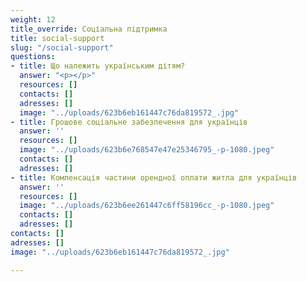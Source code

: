 ```yaml
---
weight: 12
title_override: Соціальна підтримка
title: social-support
slug: "/social-support"
questions:
- title: Що належить українським дітям?
  answer: "<p></p>"
  resources: []
  contacts: []
  adresses: []
  image: "../uploads/623b6eb161447c76da819572_.jpg"
- title: Грошове соціальне забезпечення для українців
  answer: ''
  resources: []
  image: "../uploads/623b6e768547e47e25346795_-p-1080.jpeg"
  contacts: []
  adresses: []
- title: Компенсація частини орендної оплати житла для українців
  answer: ''
  resources: []
  image: "../uploads/623b6ee261447c6ff58196cc_-p-1080.jpeg"
  contacts: []
  adresses: []
contacts: []
adresses: []
image: "../uploads/623b6eb161447c76da819572_.jpg"

---
```

